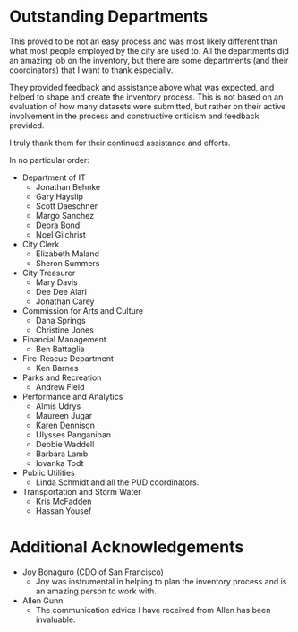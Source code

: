 # Outstanding Departments
This proved to be not an easy process and was most likely different than what most people employed by the city are used to.  All the departments did an amazing job on the inventory, but there are some departments (and their coordinators) that I want to thank especially.  

They provided feedback and assistance above what was expected, and helped to shape and create the inventory process. This is not based on an evaluation of how many datasets were submitted, but rather on their active involvement in the process and constructive criticism and feedback provided.

I truly thank them for their continued assistance and efforts.

In no particular order:

* Department of IT
    - Jonathan Behnke
    - Gary Hayslip
    - Scott Daeschner
    - Margo Sanchez
    - Debra Bond
    - Noel Gilchrist
* City Clerk
    - Elizabeth Maland
    - Sheron Summers
* City Treasurer
    - Mary Davis
    - Dee Dee Alari
    - Jonathan Carey
* Commission for Arts and Culture
    - Dana Springs
    - Christine Jones
* Financial Management
    - Ben Battaglia
* Fire-Rescue Department
    - Ken Barnes
* Parks and Recreation
    - Andrew Field
* Performance and Analytics
    - Almis Udrys
    - Maureen Jugar
    - Karen Dennison
    - Ulysses Panganiban
    - Debbie Waddell
    - Barbara Lamb
    - Iovanka Todt
* Public Utilities
    - Linda Schmidt and all the PUD coordinators.
* Transportation and Storm Water
    - Kris McFadden
    - Hassan Yousef

# Additional Acknowledgements
* Joy Bonaguro (CDO of San Francisco)
    - Joy was instrumental in helping to plan the inventory process and is an amazing person to work with. 
* Allen Gunn 
    - The communication advice I have received from Allen has been invaluable.


